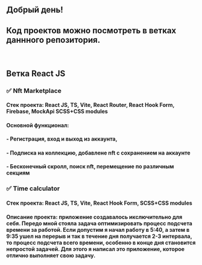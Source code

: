 ## Добрый день! 
## Код проектов можно посмотреть в ветках даннного репозитория.
<br/>

## Ветка React JS
### ✅ Nft Marketplace
#### Стек проекта: React JS, TS, Vite, React Router, React Hook Form, Firebase, MockApi SCSS+CSS modules
#### Основной функционал: 
#### - Регистрация, вход и выход из аккаунта,
#### - Подписка на коллекцию, добавлене nft с сохранением на аккаунте
#### - Бесконечный скролл, поиск nft, перемещение по различным секциям 

### ✅ Time calculator
#### Стек проекта: React JS, TS, Vite, React Hook Form, SCSS+CSS modules
#### Описание проекта: приложение создавалось икслючительно для себя. Передо мной стояла задача оптимизировать процесс подсчета времени за работой. Если допустим я начал работу в 5:40, а затем в 9:35 ушел на перерыв и так в течение дня получается 2-3 интервала, то процесс подсчета всего времени, особенно в конце дня становится непростой задачей. Для этого я написал это приложение, которое отлично выполняет свою задачу.


 













